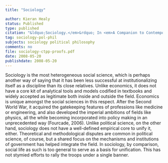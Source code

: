 ```yaml
---
title: "Sociology"

author: Kieran Healy
status: Published
type: published
citation: "&ldquo;Sociology.</em>&rdquo; In <em>A Companion to Contemporary Political Philosophy</em> (Second Edition), pp90-122, edited by Robert E. Goodin, Philip Pettit, and Thomas Pogge. Blackwell, New York."
tag: sociology-pol-phil
subjects: sociology political philosophy
comments: no
file: sociology-ctpp-proofs.pdf
date: 2008-05-20
publishdate: 2008-05-20
---
```

Sociology is the most heterogeneous social science, which is perhaps another way of saying that it has been less successful at institutionalizing itself as a discipline than its close relatives. Unlike economics, it does not have a core kit of analytical tools and models codified in textbooks and widely accepted as legitimate both inside and outside the field. Economics is unique amongst the social sciences in this respect. After the Second World War, it acquired the gatekeeping features of professions like medicine or engineering, and also developed the imperial ambitions of fields like physics, all the while becoming incorporated into policy making in an unprecedented way (Fourcade, 2006). Unlike political science, on the other hand, sociology does not have a well-defined empirical core to unify it, either. Theoretical and methodological disputes are common in political science, of course, but a shared focus on the mechanisms and institutions of government has helped integrate the field. In sociology, by comparison, social life as such is too general to serve as a basis for unification. This has not stymied efforts to rally the troops under a single banner.
